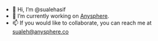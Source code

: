 - 👋 Hi, I’m @sualehasif
- 🌱 I’m currently working on [Anysphere](https://anysphere.co).
- 📫 If you would like to collaborate, you can reach me at [sualeh@anysphere.co](sualeh@anysphere.co)
